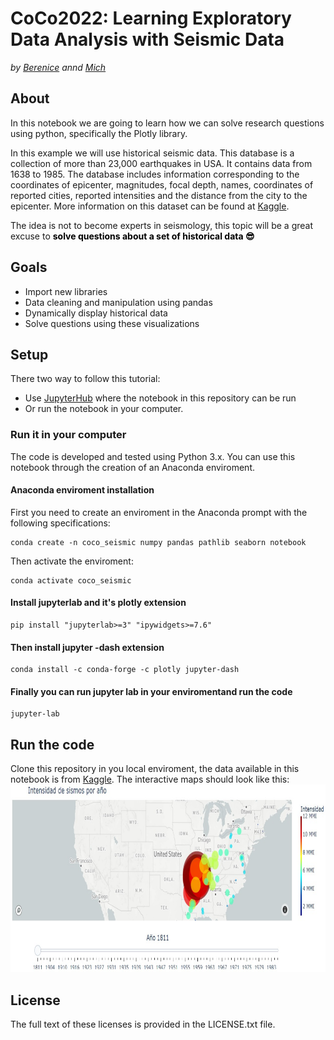 # CoCo2022: Learning Exploratory Data Analysis with Seismic Data 
_by [Berenice](https://github.com/BereniceMtzT) annd [Mich](https://github.com/sainosmichelle)_
    
    
## About

In this notebook we are going to learn how we can solve research questions using python, specifically the Plotly library.

In this example we will use historical seismic data. This database is a collection of more than 23,000 earthquakes in USA. It contains data from 1638 to 1985. The database includes information corresponding to the coordinates of  epicenter, magnitudes, focal depth, names, coordinates of reported cities, reported intensities and the distance from the city to the epicenter. More information on this dataset can be found at [Kaggle](https://www.kaggle.com/srijya/us-earthquake-intensity-database).

The idea is not to become experts in seismology, this topic will be a great excuse to <span style="color:black"> <b>solve questions about a set of historical data 😎</b></span>

## Goals
- Import new libraries
- Data cleaning and manipulation using pandas
- Dynamically display historical data
- Solve questions using these visualizations

## Setup

There two way to follow this tutorial:

- Use [JupyterHub](https://lab.openearthscape.org) where the notebook in this repository can be run
- Or run the notebook in your computer.

### Run it in your computer

The code is developed and tested using Python 3.x. You can use this notebook through the creation of an Anaconda enviroment.

<h4>Anaconda enviroment installation</h4>
<p>First you need to create an enviroment in the Anaconda prompt with the following specifications:</p>

```
conda create -n coco_seismic numpy pandas pathlib seaborn notebook
```
<p>Then activate the enviroment:</p>

```
conda activate coco_seismic
```
<h4>Install jupyterlab and it's plotly extension</h4>

```
pip install "jupyterlab>=3" "ipywidgets>=7.6"
```
<h4>Then install jupyter -dash extension</h4>

```
conda install -c conda-forge -c plotly jupyter-dash
```
<h4>Finally you can run jupyter lab in your enviromentand run the code</h4>

```
jupyter-lab 
```

## Run the code
Clone this repository in you local enviroment, the data available in this notebook is from [Kaggle](https://www.kaggle.com/srijya/us-earthquake-intensity-database). The interactive maps should look like this:
<img src="https://github.com/BereniceMtzT/Semana-4-CoCo-2022/blob/master/img/img_seismic.jpeg"
  width="800"
  height="300">



## License

The full text of these licenses is provided in the LICENSE.txt file.
